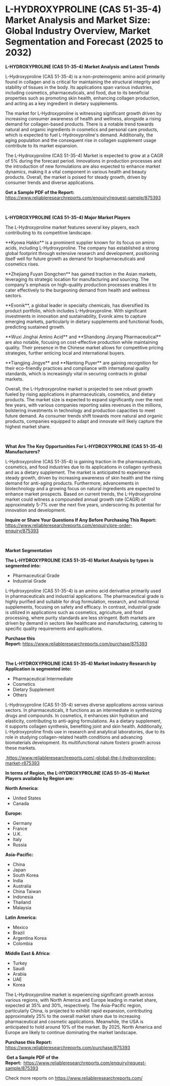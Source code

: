 <p><h1>L-HYDROXYPROLINE (CAS 51-35-4) Market Analysis and Market Size: Global Industry Overview, Market Segmentation and Forecast (2025 to 2032)</h1></p><p><strong>L-HYDROXYPROLINE (CAS 51-35-4) Market Analysis and Latest Trends</strong></p>
<p><p>L-Hydroxyproline (CAS 51-35-4) is a non-proteinogenic amino acid primarily found in collagen and is critical for maintaining the structural integrity and stability of tissues in the body. Its applications span various industries, including cosmetics, pharmaceuticals, and food, due to its beneficial properties such as promoting skin health, enhancing collagen production, and acting as a key ingredient in dietary supplements.</p><p>The market for L-Hydroxyproline is witnessing significant growth driven by increasing consumer awareness of health and wellness, alongside a rising demand for collagen-based products. There is a notable trend towards natural and organic ingredients in cosmetics and personal care products, which is expected to fuel L-Hydroxyproline's demand. Additionally, the aging population and the consequent rise in collagen supplement usage contribute to its market expansion.</p><p>The L-Hydroxyproline (CAS 51-35-4) Market is expected to grow at a CAGR of 5% during the forecast period. Innovations in production processes and the introduction of new formulations are also expected to enhance market dynamics, making it a vital component in various health and beauty products. Overall, the market is poised for steady growth, driven by consumer trends and diverse applications.</p></p>
<p><strong>Get a Sample PDF of the Report:&nbsp;</strong> <a href="https://www.reliableresearchreports.com/enquiry/request-sample/875393?utm_campaign=3090&utm_medium=2&utm_source=Github&utm_content=ia&utm_term=21032025&utm_id=l-hydroxyproline-cas-51-35-4">https://www.reliableresearchreports.com/enquiry/request-sample/875393</a></p>
<p>&nbsp;</p>
<p><strong>L-HYDROXYPROLINE (CAS 51-35-4) Major Market Players</strong></p>
<p><p>The L-Hydroxyproline market features several key players, each contributing to its competitive landscape. </p><p>**Kyowa Hakko** is a prominent supplier known for its focus on amino acids, including L-Hydroxyproline. The company has established a strong global footprint through extensive research and development, positioning itself well for future growth as demand for biopharmaceuticals and cosmetics rises.</p><p>**Zhejiang Fuyan Dongchen** has gained traction in the Asian markets, leveraging its strategic location for manufacturing and sourcing. The company's emphasis on high-quality production processes enables it to cater effectively to the burgeoning demand from health and wellness sectors.</p><p>**Evonik**, a global leader in specialty chemicals, has diversified its product portfolio, which includes L-Hydroxyproline. With significant investments in innovation and sustainability, Evonik aims to capture emerging markets, particularly in dietary supplements and functional foods, predicting sustained growth.</p><p>**Wuxi Jinghai Amino Acid** and **Shandong Jinyang Pharmaceutical** are also notable, focusing on cost-effective production while maintaining quality. Their presence in the Chinese market allows for competitive pricing strategies, further enticing local and international buyers.</p><p>**Tiangjing Jingye** and **Nantong Puyer** are gaining recognition for their eco-friendly practices and compliance with international quality standards, which is increasingly vital in securing contracts in global markets.</p><p>Overall, the L-Hydroxyproline market is projected to see robust growth fueled by rising applications in pharmaceuticals, cosmetics, and dietary products. The market size is expected to expand significantly over the next few years, with various companies reporting sales revenues in the millions, bolstering investments in technology and production capacities to meet future demand. As consumer trends shift towards more natural and organic products, companies equipped to adapt and innovate will likely capture the highest market share.</p></p>
<p>&nbsp;</p>
<p><strong>What Are The Key Opportunities For L-HYDROXYPROLINE (CAS 51-35-4) Manufacturers?</strong></p>
<p><p>L-Hydroxyproline (CAS 51-35-4) is gaining traction in the pharmaceuticals, cosmetics, and food industries due to its applications in collagen synthesis and as a dietary supplement. The market is anticipated to experience steady growth, driven by increasing awareness of skin health and the rising demand for anti-aging products. Furthermore, advancements in biotechnology and a growing focus on natural ingredients are expected to enhance market prospects. Based on current trends, the L-Hydroxyproline market could witness a compounded annual growth rate (CAGR) of approximately 5-7% over the next five years, underscoring its potential for innovation and development.</p></p>
<p><strong>Inquire or Share Your Questions If Any Before Purchasing This Report:</strong> <a href="https://www.reliableresearchreports.com/enquiry/pre-order-enquiry/875393?utm_campaign=3090&utm_medium=2&utm_source=Github&utm_content=ia&utm_term=21032025&utm_id=l-hydroxyproline-cas-51-35-4">https://www.reliableresearchreports.com/enquiry/pre-order-enquiry/875393</a></p>
<p>&nbsp;</p>
<p><strong>Market Segmentation</strong></p>
<p><strong>The L-HYDROXYPROLINE (CAS 51-35-4) Market Analysis by types is segmented into:</strong></p>
<p><ul><li>Pharmaceutical Grade</li><li>Industrial Grade</li></ul></p>
<p><p>L-Hydroxyproline (CAS 51-35-4) is an amino acid derivative primarily used in pharmaceuticals and industrial applications. The pharmaceutical grade is highly purified and suitable for drug formulation, research, and nutritional supplements, focusing on safety and efficacy. In contrast, industrial grade is utilized in applications such as cosmetics, agriculture, and food processing, where purity standards are less stringent. Both markets are driven by demand in sectors like healthcare and manufacturing, catering to specific quality requirements and applications.</p></p>
<p><strong>Purchase this Report:&nbsp;</strong><a href="https://www.reliableresearchreports.com/purchase/875393?utm_campaign=3090&utm_medium=2&utm_source=Github&utm_content=ia&utm_term=21032025&utm_id=l-hydroxyproline-cas-51-35-4">https://www.reliableresearchreports.com/purchase/875393</a></p>
<p>&nbsp;</p>
<p><strong>The L-HYDROXYPROLINE (CAS 51-35-4) Market Industry Research by Application is segmented into:</strong></p>
<p><ul><li>Pharmaceutical Intermediate</li><li>Cosmetics</li><li>Dietary Supplement</li><li>Others</li></ul></p>
<p><p>L-Hydroxyproline (CAS 51-35-4) serves diverse applications across various sectors. In pharmaceuticals, it functions as an intermediate in synthesizing drugs and compounds. In cosmetics, it enhances skin hydration and elasticity, contributing to anti-aging formulations. As a dietary supplement, it supports collagen synthesis, benefiting joint and skin health. Additionally, L-Hydroxyproline finds use in research and analytical laboratories, due to its role in studying collagen-related health conditions and advancing biomaterials development. Its multifunctional nature fosters growth across these markets.</p></p>
<p><a href="https://www.reliableresearchreports.com/-global-the-l-hydroxyproline-market-r875393?utm_campaign=3090&utm_medium=2&utm_source=Github&utm_content=ia&utm_term=21032025&utm_id=l-hydroxyproline-cas-51-35-4">&nbsp;https://www.reliableresearchreports.com/-global-the-l-hydroxyproline-market-r875393</a></p>
<p><strong>In terms of Region, the L-HYDROXYPROLINE (CAS 51-35-4) Market Players available by Region are:</strong></p>
<p>
    <p> <strong> North America: </strong>
        <ul>
            <li>United States</li>
            <li>Canada</li>
        </ul>
        </p> 
    <p> <strong> Europe: </strong>
        <ul>
            <li>Germany</li>
            <li>France</li>
            <li>U.K.</li>
            <li>Italy</li>
            <li>Russia</li>
        </ul>
        </p> 
    <p> <strong> Asia-Pacific: </strong>
        <ul>
            <li>China</li>
            <li>Japan</li>
            <li>South Korea</li>
            <li>India</li>
            <li>Australia</li>
            <li>China Taiwan</li>
            <li>Indonesia</li>
            <li>Thailand</li>
            <li>Malaysia</li>
        </ul>
        </p> 
    <p> <strong> Latin America: </strong>
        <ul>
            <li>Mexico</li>
            <li>Brazil</li>
            <li>Argentina Korea</li>
            <li>Colombia</li>
        </ul>
        </p> 
    <p> <strong> Middle East & Africa: </strong>
        <ul>
            <li>Turkey</li>
            <li>Saudi</li>
            <li>Arabia</li>
            <li>UAE</li>
            <li>Korea</li>
        </ul>
    </p>
    </p>
<p><p>The L-Hydroxyproline market is experiencing significant growth across various regions, with North America and Europe leading in market share, expected at 35% and 30%, respectively. The Asia-Pacific region, particularly China, is projected to exhibit rapid expansion, contributing approximately 25% to the overall market share due to increasing pharmaceutical and cosmetic applications. Meanwhile, the USA is anticipated to hold around 10% of the market. By 2025, North America and Europe are likely to continue dominating the market landscape.</p></p>
<p><strong>Purchase this Report: </strong><a href="https://www.reliableresearchreports.com/purchase/875393?utm_campaign=3090&utm_medium=2&utm_source=Github&utm_content=ia&utm_term=21032025&utm_id=l-hydroxyproline-cas-51-35-4">https://www.reliableresearchreports.com/purchase/875393</a></p>
<p>&nbsp;<strong>Get a Sample PDF of the Report:&nbsp;&nbsp;</strong><a href="https://www.reliableresearchreports.com/enquiry/request-sample/875393?utm_campaign=3090&utm_medium=2&utm_source=Github&utm_content=ia&utm_term=21032025&utm_id=l-hydroxyproline-cas-51-35-4">https://www.reliableresearchreports.com/enquiry/request-sample/875393</a></p>
<p><strong></strong></p>
<p>Check more reports on <a href="https://www.reliableresearchreports.com/?utm_campaign=3090&utm_medium=2&utm_source=Github&utm_content=ia&utm_term=21032025&utm_id=l-hydroxyproline-cas-51-35-4">https://www.reliableresearchreports.com/</a></p>